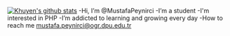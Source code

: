 [![Khuyen's github stats](https://github-readme-stats.vercel.app/api?username=MustafaPeynirci&count_private=true&show_icons=true&theme=radical&hide_rank=false)](https://github.com/anuraghazra/github-readme-stats)
-Hi, I’m @MustafaPeynirci
-I’m a student
-I'm interested in PHP 
-I’m addicted to learning and growing every day
-How to reach me mustafa.peynirci@ogr.dpu.edu.tr





<!---
MustafaPeynirci/MustafaPeynirci is a ✨ special ✨ repository because its `README.md` (this file) appears on your GitHub profile.
You can click the Preview link to take a look at your changes.
--->
